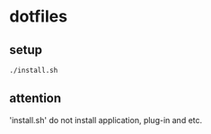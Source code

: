 # dotfiles

## setup

````sh
./install.sh
````

## attention

'install.sh' do not install application, plug-in and etc.
